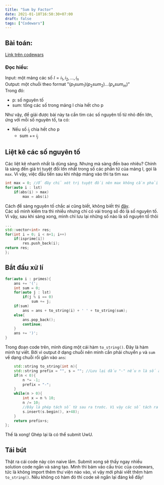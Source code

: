 ```yaml
---
title: "Sum by Factor"
date: 2021-01-18T16:50:30+07:00
draft: false
tags: ["Codewars"]
---
```


## Bài toán:
[Link trên codewars](https://www.codewars.com/kata/54d496788776e49e6b00052f)
### Đọc hiểu:
Input: một mảng các số $I = {i_1, i_2 ,..., i_n}$\
Output: một chuỗi theo format "$(p_1 sum_1)(p_2 sum_2)...(p_x sum_m)$"\
Trong đó:
- p: số nguyên tố
- sum: tổng các số trong mảng I chia hết cho p

Như vậy, để giải được bài này ta cần tìm các số nguyên tố từ nhỏ đến lớn, ứng với mỗi số nguyên tố, ta có:
- Nếu số $i_j$ chia hết cho p
    - sum += $i_j$
## Liệt kê các số nguyên tố
Các liệt kê nhanh nhất là dùng sàng. Nhưng mà sàng đến bao nhiêu? Chính là sàng đến giá trị tuyệt đối lớn nhất trong số các phần tử của mảng I, gọi là `max`. Vì vậy, việc đầu tiến sau khi nhập mảng vào thì ta tìm `max`
```cpp
int max = 0; //Ở đây chỉ xét trị tuyệt đối nên max không cần phải bằng -infinite 
for(auto i : lst)
    if(abs(i) > max)
        max = abs(i)
```
Cách để sàng nguyên tố chắc ai cũng biết, không biết thì [đây](https://vnoi.info/wiki/translate/he/Number-Theory-2.md).<br>
Các số mình kiểm tra thì nhiều nhưng chỉ có vài trong số đó là số nguyên tố. Vì vậy, sau khi sàng xong, mình chỉ lưu lại những số nào là số nguyên tố thôi
```cpp
...
std::vector<int> res;
for(int i = 0; i < n+1; i++)
    if(isprime[i])
        res.push_back(i);
return res;
};
```
## Bắt đầu xử lí
```cpp
for(auto i : primes){
    ans += '(';
    int sum = 0;
    for(auto j : lst)
        if(j % i == 0)
            sum += j;
    if(sum)
        ans = ans + to_string(i) + ' ' + to_string(sum);
    else{
        ans.pop_back();
        continue;
    }
    ans += ')';
}
```
Trong đoạn code trên, mình dùng một cái hàm `to_string()`. Đây là hàm mình tự viết. Bởi vì output ở dạng chuỗi nên mình cần phải chuyển `p` và `sum` về dạng chuỗi rồi gắn vào `ans`:
```cpp
    std::string to_string(int n){
    std::string prefix = "", s = ""; //Lưu lại dấu "-" nếu n là số âm
    if(n < 0){
        n *= -1;
        prefix = "-";
    }
    while(n > 0){
        int x = n % 10;
        n /= 10;
        //Đây là phép tách số từ sau ra trước. Vì vậy các số tách ra sau cần phải thêm vào hàng đầu.
        s.insert(s.begin(), x+48); 
    }
    return prefix+s;
};
```
Thế là xong! Ghép lại là có thể submit UwU.
## Tái bút
Thật ra cái code này còn naive lắm. Submit xong sẽ thấy ngay nhiều solution code ngắn và sáng tạo. Mình thì bám váo cấu trúc của codewars, tức là không import thêm thư viện nào vào, vì vậy mới phải viết thêm hàm `to_string()`. Nếu không có hàm đó thì code sẽ ngắn lại đáng kể đấy!

